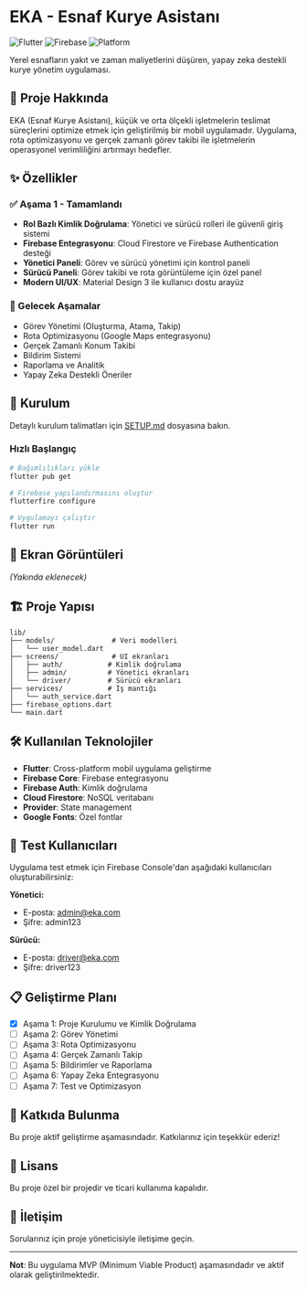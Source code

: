 # EKA - Esnaf Kurye Asistanı

![Flutter](https://img.shields.io/badge/Flutter-3.9.2-blue)
![Firebase](https://img.shields.io/badge/Firebase-Enabled-orange)
![Platform](https://img.shields.io/badge/Platform-iOS%20%7C%20Android-green)

Yerel esnafların yakıt ve zaman maliyetlerini düşüren, yapay zeka destekli kurye yönetim uygulaması.

## 🎯 Proje Hakkında

EKA (Esnaf Kurye Asistanı), küçük ve orta ölçekli işletmelerin teslimat süreçlerini optimize etmek için geliştirilmiş bir mobil uygulamadır. Uygulama, rota optimizasyonu ve gerçek zamanlı görev takibi ile işletmelerin operasyonel verimliliğini artırmayı hedefler.

## ✨ Özellikler

### ✅ Aşama 1 - Tamamlandı
- **Rol Bazlı Kimlik Doğrulama**: Yönetici ve sürücü rolleri ile güvenli giriş sistemi
- **Firebase Entegrasyonu**: Cloud Firestore ve Firebase Authentication desteği
- **Yönetici Paneli**: Görev ve sürücü yönetimi için kontrol paneli
- **Sürücü Paneli**: Görev takibi ve rota görüntüleme için özel panel
- **Modern UI/UX**: Material Design 3 ile kullanıcı dostu arayüz

### 🔄 Gelecek Aşamalar
- Görev Yönetimi (Oluşturma, Atama, Takip)
- Rota Optimizasyonu (Google Maps entegrasyonu)
- Gerçek Zamanlı Konum Takibi
- Bildirim Sistemi
- Raporlama ve Analitik
- Yapay Zeka Destekli Öneriler

## 🚀 Kurulum

Detaylı kurulum talimatları için [SETUP.md](SETUP.md) dosyasına bakın.

### Hızlı Başlangıç

```bash
# Bağımlılıkları yükle
flutter pub get

# Firebase yapılandırmasını oluştur
flutterfire configure

# Uygulamayı çalıştır
flutter run
```

## 📱 Ekran Görüntüleri

*(Yakında eklenecek)*

## 🏗️ Proje Yapısı

```
lib/
├── models/              # Veri modelleri
│   └── user_model.dart
├── screens/             # UI ekranları
│   ├── auth/           # Kimlik doğrulama
│   ├── admin/          # Yönetici ekranları
│   └── driver/         # Sürücü ekranları
├── services/           # İş mantığı
│   └── auth_service.dart
├── firebase_options.dart
└── main.dart
```

## 🛠️ Kullanılan Teknolojiler

- **Flutter**: Cross-platform mobil uygulama geliştirme
- **Firebase Core**: Firebase entegrasyonu
- **Firebase Auth**: Kimlik doğrulama
- **Cloud Firestore**: NoSQL veritabanı
- **Provider**: State management
- **Google Fonts**: Özel fontlar

## 👥 Test Kullanıcıları

Uygulama test etmek için Firebase Console'dan aşağıdaki kullanıcıları oluşturabilirsiniz:

**Yönetici:**
- E-posta: admin@eka.com
- Şifre: admin123

**Sürücü:**
- E-posta: driver@eka.com
- Şifre: driver123

## 📋 Geliştirme Planı

- [x] Aşama 1: Proje Kurulumu ve Kimlik Doğrulama
- [ ] Aşama 2: Görev Yönetimi
- [ ] Aşama 3: Rota Optimizasyonu
- [ ] Aşama 4: Gerçek Zamanlı Takip
- [ ] Aşama 5: Bildirimler ve Raporlama
- [ ] Aşama 6: Yapay Zeka Entegrasyonu
- [ ] Aşama 7: Test ve Optimizasyon

## 🤝 Katkıda Bulunma

Bu proje aktif geliştirme aşamasındadır. Katkılarınız için teşekkür ederiz!

## 📝 Lisans

Bu proje özel bir projedir ve ticari kullanıma kapalıdır.

## 📧 İletişim

Sorularınız için proje yöneticisiyle iletişime geçin.

---

**Not**: Bu uygulama MVP (Minimum Viable Product) aşamasındadır ve aktif olarak geliştirilmektedir.
